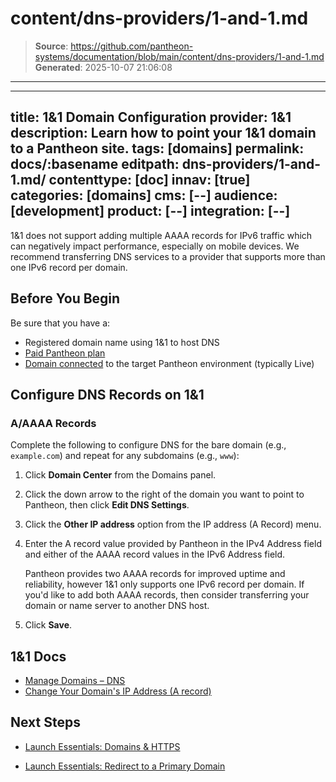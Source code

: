 # content/dns-providers/1-and-1.md

> **Source**: https://github.com/pantheon-systems/documentation/blob/main/content/dns-providers/1-and-1.md
> **Generated**: 2025-10-07 21:06:08

---

---
title: 1&1 Domain Configuration
provider: 1&1
description: Learn how to point your 1&1 domain to a Pantheon site.
tags: [domains]
permalink: docs/:basename
editpath: dns-providers/1-and-1.md/
contenttype: [doc]
innav: [true]
categories: [domains]
cms: [--]
audience: [development]
product: [--]
integration: [--]
---
<Alert title="Warning" type="danger">

1&1 does not support adding multiple AAAA records for IPv6 traffic which can negatively impact performance, especially on mobile devices. We recommend transferring DNS services to a provider that supports more than one IPv6 record per domain.

</Alert>

## Before You Begin
Be sure that you have a:

- Registered domain name using 1&1 to host DNS
- [Paid Pantheon plan](/guides/launch/plans)
- [Domain connected](/guides/launch/domains) to the target Pantheon environment (typically Live)

## Configure DNS Records on 1&1

### A/AAAA Records
Complete the following to configure DNS for the bare domain (e.g., `example.com`) and repeat for any subdomains (e.g., `www`):

1. Click **Domain Center** from the Domains panel.
2. Click the down arrow to the right of the domain you want to point to Pantheon, then click **Edit DNS Settings**.
3. Click the **Other IP address** option from the IP address (A Record) menu.
4. Enter the A record value provided by Pantheon in the IPv4 Address field and either of the AAAA record values in the IPv6 Address field.

    Pantheon provides two AAAA records for improved uptime and reliability, however 1&1 only supports one IPv6 record per domain. If you'd like to add both AAAA records, then consider transferring your domain or name server to another DNS host.

5. Click **Save**.


## 1&1 Docs

* [Manage Domains – DNS](https://help.1and1.com/domains-c36931/manage-domains-c79822/dns-c37586)
* [Change Your Domain's IP Address (A record)](https://help.1and1.com/domains-c36931/manage-domains-c79822/dns-c37586/change-your-domain-s-ip-address-a-record-a599296.html)

## Next Steps

* [Launch Essentials: Domains & HTTPS](/guides/launch/domains)

* [Launch Essentials: Redirect to a Primary Domain](/guides/launch/redirects)
